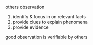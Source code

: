 others
observation
1. identify & focus in on relevant facts
2. provide clues to explain phenomena
3. provide evidence

good observation is verifiable by others
